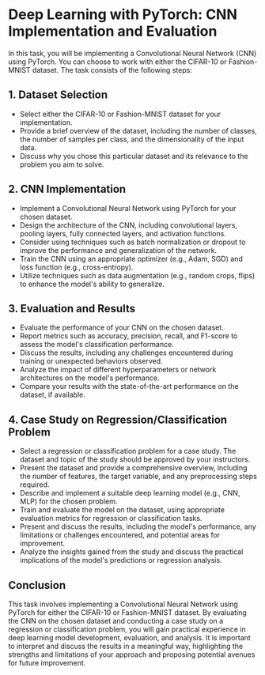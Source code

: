# Deep Learning with PyTorch: CNN Implementation and Evaluation

In this task, you will be implementing a Convolutional Neural Network (CNN) using PyTorch. You can choose to work with either the CIFAR-10 or Fashion-MNIST dataset. The task consists of the following steps:

## 1. Dataset Selection

- Select either the CIFAR-10 or Fashion-MNIST dataset for your implementation.
- Provide a brief overview of the dataset, including the number of classes, the number of samples per class, and the dimensionality of the input data.
- Discuss why you chose this particular dataset and its relevance to the problem you aim to solve.

## 2. CNN Implementation

- Implement a Convolutional Neural Network using PyTorch for your chosen dataset.
- Design the architecture of the CNN, including convolutional layers, pooling layers, fully connected layers, and activation functions.
- Consider using techniques such as batch normalization or dropout to improve the performance and generalization of the network.
- Train the CNN using an appropriate optimizer (e.g., Adam, SGD) and loss function (e.g., cross-entropy).
- Utilize techniques such as data augmentation (e.g., random crops, flips) to enhance the model's ability to generalize.

## 3. Evaluation and Results

- Evaluate the performance of your CNN on the chosen dataset.
- Report metrics such as accuracy, precision, recall, and F1-score to assess the model's classification performance.
- Discuss the results, including any challenges encountered during training or unexpected behaviors observed.
- Analyze the impact of different hyperparameters or network architectures on the model's performance.
- Compare your results with the state-of-the-art performance on the dataset, if available.

## 4. Case Study on Regression/Classification Problem

- Select a regression or classification problem for a case study. The dataset and topic of the study should be approved by your instructors.
- Present the dataset and provide a comprehensive overview, including the number of features, the target variable, and any preprocessing steps required.
- Describe and implement a suitable deep learning model (e.g., CNN, MLP) for the chosen problem.
- Train and evaluate the model on the dataset, using appropriate evaluation metrics for regression or classification tasks.
- Present and discuss the results, including the model's performance, any limitations or challenges encountered, and potential areas for improvement.
- Analyze the insights gained from the study and discuss the practical implications of the model's predictions or regression analysis.

## Conclusion

This task involves implementing a Convolutional Neural Network using PyTorch for either the CIFAR-10 or Fashion-MNIST dataset. By evaluating the CNN on the chosen dataset and conducting a case study on a regression or classification problem, you will gain practical experience in deep learning model development, evaluation, and analysis. It is important to interpret and discuss the results in a meaningful way, highlighting the strengths and limitations of your approach and proposing potential avenues for future improvement.
